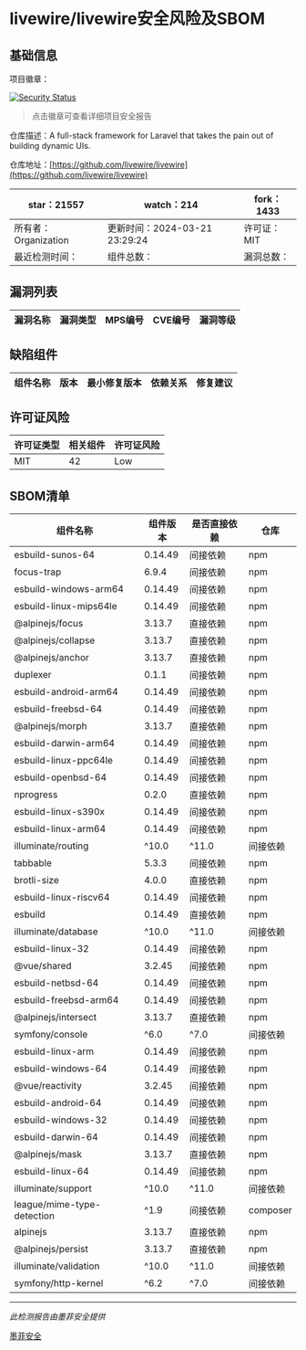 # livewire/livewire安全风险及SBOM

## 基础信息

项目徽章：

[![Security Status](https://www.murphysec.com/platform3/v31/badge/1770890195918200832.svg)](https://www.murphysec.com/console/report/1692967165772980224/1770890195918200832)

> 点击徽章可查看详细项目安全报告

仓库描述：A full-stack framework for Laravel that takes the pain out of building dynamic UIs.

仓库地址：[https://github.com/livewire/livewire](https://github.com/livewire/livewire)

| star：21557 | watch：214 | fork：1433 |
| ----------- | -------------- | ------------ |
| 所有者：Organization | 更新时间：2024-03-21 23:29:24 | 许可证：MIT |
| 最近检测时间： | 组件总数： | 漏洞总数： |




## 漏洞列表

| 漏洞名称 | 漏洞类型 | MPS编号 | CVE编号 | 漏洞等级 |
| ------- | ------ | ------- | ------ | ----- |





## 缺陷组件

| 组件名称 | 版本 | 最小修复版本 | 依赖关系 | 修复建议 |
| -------- | ---- | ------------ | -------- | -------- |





## 许可证风险

| 许可证类型 | 相关组件 | 许可证风险 |
| ---------- | -------- | ---------- |
|MIT|42|Low|




## SBOM清单

| 组件名称 | 组件版本 | 是否直接依赖 | 仓库 |
| -------- | -------- | ------------ | ---- |
|esbuild-sunos-64|0.14.49|间接依赖|npm|
|focus-trap|6.9.4|间接依赖|npm|
|esbuild-windows-arm64|0.14.49|间接依赖|npm|
|esbuild-linux-mips64le|0.14.49|间接依赖|npm|
|@alpinejs/focus|3.13.7|直接依赖|npm|
|@alpinejs/collapse|3.13.7|直接依赖|npm|
|@alpinejs/anchor|3.13.7|直接依赖|npm|
|duplexer|0.1.1|间接依赖|npm|
|esbuild-android-arm64|0.14.49|间接依赖|npm|
|esbuild-freebsd-64|0.14.49|间接依赖|npm|
|@alpinejs/morph|3.13.7|直接依赖|npm|
|esbuild-darwin-arm64|0.14.49|间接依赖|npm|
|esbuild-linux-ppc64le|0.14.49|间接依赖|npm|
|esbuild-openbsd-64|0.14.49|间接依赖|npm|
|nprogress|0.2.0|直接依赖|npm|
|esbuild-linux-s390x|0.14.49|间接依赖|npm|
|esbuild-linux-arm64|0.14.49|间接依赖|npm|
|illuminate/routing|^10.0|^11.0|间接依赖|composer|
|tabbable|5.3.3|间接依赖|npm|
|brotli-size|4.0.0|直接依赖|npm|
|esbuild-linux-riscv64|0.14.49|间接依赖|npm|
|esbuild|0.14.49|直接依赖|npm|
|illuminate/database|^10.0|^11.0|间接依赖|composer|
|esbuild-linux-32|0.14.49|间接依赖|npm|
|@vue/shared|3.2.45|间接依赖|npm|
|esbuild-netbsd-64|0.14.49|间接依赖|npm|
|esbuild-freebsd-arm64|0.14.49|间接依赖|npm|
|@alpinejs/intersect|3.13.7|直接依赖|npm|
|symfony/console|^6.0|^7.0|间接依赖|composer|
|esbuild-linux-arm|0.14.49|间接依赖|npm|
|esbuild-windows-64|0.14.49|间接依赖|npm|
|@vue/reactivity|3.2.45|间接依赖|npm|
|esbuild-android-64|0.14.49|间接依赖|npm|
|esbuild-windows-32|0.14.49|间接依赖|npm|
|esbuild-darwin-64|0.14.49|间接依赖|npm|
|@alpinejs/mask|3.13.7|直接依赖|npm|
|esbuild-linux-64|0.14.49|间接依赖|npm|
|illuminate/support|^10.0|^11.0|间接依赖|composer|
|league/mime-type-detection|^1.9|间接依赖|composer|
|alpinejs|3.13.7|直接依赖|npm|
|@alpinejs/persist|3.13.7|直接依赖|npm|
|illuminate/validation|^10.0|^11.0|间接依赖|composer|
|symfony/http-kernel|^6.2|^7.0|间接依赖|composer|


------

*此检测报告由墨菲安全提供*

[墨菲安全](www.murphysec.com)